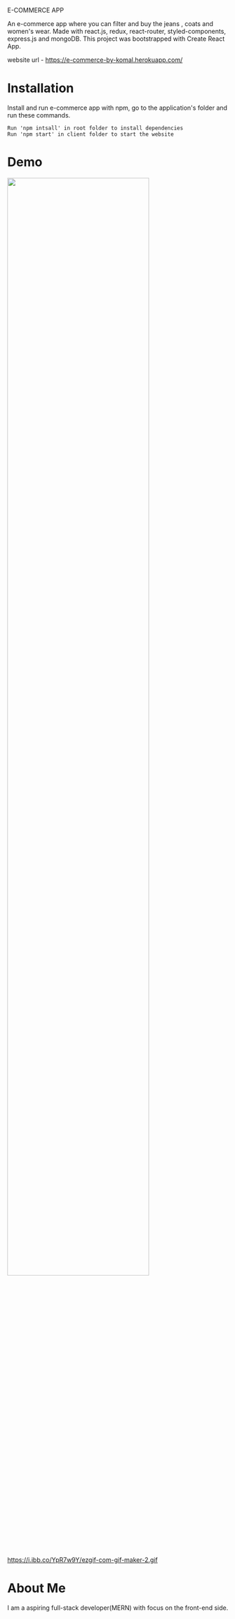 E-COMMERCE APP

An e-commerce app where you can filter and buy the jeans , coats and women's wear. Made with react.js, redux, react-router, styled-components, express.js and mongoDB. This project was bootstrapped with Create React App.

website url - https://e-commerce-by-komal.herokuapp.com/

<h1>Installation</h1>

<p>Install and run e-commerce app with npm, go to the application's folder and run these commands.</p>

    Run 'npm intsall' in root folder to install dependencies 
    Run 'npm start' in client folder to start the website

<h1>Demo</h1>

<img src="https://i.ibb.co/YpR7w9Y/ezgif-com-gif-maker-2.gif" width="80%" height="80%" margin="auto" ></img>


<a href="https://i.ibb.co/YpR7w9Y/ezgif-com-gif-maker-2.gif">https://i.ibb.co/YpR7w9Y/ezgif-com-gif-maker-2.gif</a>

<h1>About Me</h1>
  
<p>I am a aspiring full-stack developer(MERN) with focus on the front-end side.</p>
        
        
